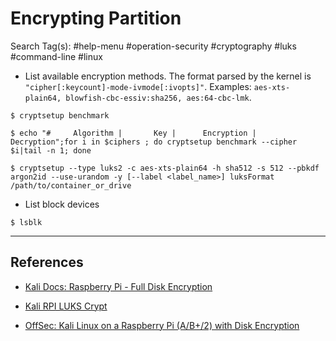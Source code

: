 # Encrypting Partition

Search Tag(s): #help-menu #operation-security #cryptography #luks #command-line #linux

- List available encryption methods. The format parsed by the kernel is `"cipher[:keycount]-mode-ivmode[:ivopts]"`. Examples: `aes-xts-plain64, blowfish-cbc-essiv:sha256, aes:64-cbc-lmk`.

```
$ cryptsetup benchmark

$ echo "#     Algorithm |       Key |      Encryption |      Decryption";for i in $ciphers ; do cryptsetup benchmark --cipher $i|tail -n 1; done
```

`$ cryptsetup --type luks2 -c aes-xts-plain64 -h sha512 -s 512 --pbkdf argon2id --use-urandom -y [--label <label_name>] luksFormat /path/to/container_or_drive`

- List block devices

`$ lsblk`

---
## References

- [Kali Docs: Raspberry Pi - Full Disk Encryption](https://www.kali.org/docs/arm/raspberry-pi-with-luks-full-disk-encryption-2/)

- [Kali RPI LUKS Crypt](https://github.com/tothi/kali-rpi-luks-crypt)

- [OffSec: Kali Linux on a Raspberry Pi (A/B+/2) with Disk Encryption](https://www.offsec.com/kali-linux/raspberry-pi-luks-disk-encryption/)